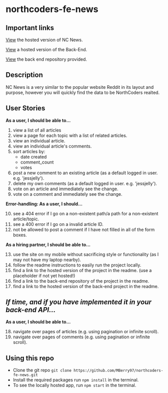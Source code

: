 # northcoders-fe-news

## Important links

[View](https://nc-news-react-project.netlify.app/) the hosted version of NC News.

[View](https://nc-news-api-fe.herokuapp.com/) a hosted version of the Back-End.

[View](https://github.com/northcoders/fe-nc-news-api) the back end repository provided.

## Description

NC News is a very similar to the popular website Reddit in its layout and purpose, however you will quickly find the data to be NorthCoders realted.


## User Stories

**As a user, I should be able to...**

1. view a list of all articles
2. view a page for each topic with a list of related articles.
3. view an individual article.
4. view an individual article's comments.
5. sort articles by:
   - date created
   - comment_count
   - votes
6. post a new comment to an existing article (as a default logged in user. e.g. 'jessjelly').
7. delete my own comments (as a default logged in user. e.g. 'jessjelly').
8. vote on an article and immediately see the change.
9. vote on a comment and immediately see the change.

**Error-handling: As a user, I should...**

10. see a 404 error if I go on a non-existent path/a path for a non-existent article/topic.
11. see a 400 error if I go on a invalid article ID.
12. not be allowed to post a comment if I have not filled in all of the form boxes.

**As a hiring partner, I should be able to...**

13. use the site on my mobile without sacrificing style or functionality (as I may not have my laptop nearby).
14. follow the readme instructions to easily run the project locally.
15. find a link to the hosted version of the project in the readme. (use a placeholder if not yet hosted!)
16. find a link to the back-end repository of the project in the readme.
17. find a link to the hosted version of the back-end project in the readme.

## _If time, and if you have implemented it in your back-end API..._

**As a user, I should be able to...**

18. navigate over pages of articles (e.g. using pagination or infinite scroll).
19. navigate over pages of comments (e.g. using pagination or infinite scroll).

## Using this repo
* Clone the git repo `git clone https://github.com/MBerry97/northcoders-fe-news.git`
* Install the required packages run `npm install` in the terminal.
* To see the locally hosted app, run `npm start` in the terminal.
